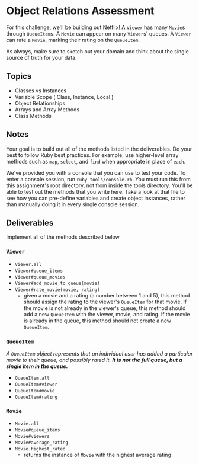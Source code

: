# Object Relations Assessment

For this challenge, we'll be building out Netflix! A `Viewer` has many `Movie`s through `QueueItem`s. A `Movie` can appear on many `Viewer`s' queues. A `Viewer` can rate a `Movie`, marking their rating on the `QueueItem`.

As always, make sure to sketch out your domain and think about the single source of truth for your data.

## Topics

- Classes vs Instances
- Variable Scope ( Class, Instance, Local )
- Object Relationships
- Arrays and Array Methods
- Class Methods

## Notes

Your goal is to build out all of the methods listed in the deliverables. Do your best to follow Ruby best practices. For example, use higher-level array methods such as `map`, `select`, and `find` when appropriate in place of `each`.

We've provided you with a console that you can use to test your code. To enter a console session, run `ruby tools/console.rb`. You must run this from this assignment's root directory, not from inside the tools directory. You'll be able to test out the methods that you write here. Take a look at that file to see how you can pre-define variables and create object instances, rather than manually doing it in every single console session.

## Deliverables

Implement all of the methods described below

### `Viewer`

+ `Viewer.all`
  <!-- + returns all of the viewers -->
+ `Viewer#queue_items`
  <!-- + this method should return an array of `QueueItem` instances associated with this instance of `Viewer`. -->
+ `Viewer#queue_movies`
  <!-- + this method should return an array of `Movie` instances in the `Viewer`'s queue. -->
+ `Viewer#add_movie_to_queue(movie)`
  <!-- + this method should receive a `Movie` instance as its only argument and add it to the `Viewer`'s queue -->
+ `Viewer#rate_movie(movie, rating)`
  + given a movie and a rating (a number between 1 and 5), this method should assign the rating to the viewer's `QueueItem` for that movie. If the movie is not already in the viewer's queue, this method should add a new `QueueItem` with the viewer, movie, and rating. If the movie is already in the queue, this method should not create a new `QueueItem`.

### `QueueItem`

_A `QueueItem` object represents that an individual user has added a particular movie to their queue, and possibly rated it. **It is not the full queue, but a single item in the queue.**_

+ `QueueItem.all`
  <!-- + returns an array of all `QueueItem`s -->
+ `QueueItem#viewer`
  <!-- + returns the viewer associated with this `QueueItem` -->
+ `QueueItem#movie`
  <!-- + returns the movie associated with this `QueueItem` -->
+ `QueueItem#rating`
  <!-- + returns the rating for this `QueueItem`. If the viewer has not yet rated the movie, `QueueItem#rating` should be `nil` -->

### `Movie`

+ `Movie.all`
  <!-- + returns an array of all `Movie` -->
+ `Movie#queue_items`
  <!-- + returns an array of all the `QueueItem` instances that contain this movie -->
+ `Movie#viewers`
  <!-- + returns an array of all of the `Viewer`s with this `Movie` instance in their queue -->
+ `Movie#average_rating`
  <!-- + returns the average of all ratings for this instance of `Movie` -->
+ `Movie.highest_rated`
  + returns the instance of `Movie` with the highest average rating

